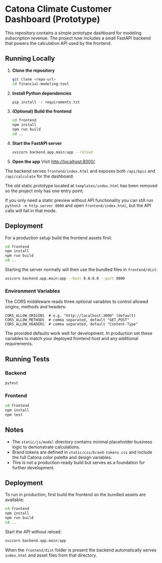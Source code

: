 # Catona Climate Customer Dashboard (Prototype)

This repository contains a simple prototype dashboard for modeling subscription revenue. The project now includes a small FastAPI backend that powers the calculation API used by the frontend.

## Running Locally

1. **Clone the repository**
   ```bash
   git clone <repo-url>
   cd financial-modeling-tool
   ```
2. **Install Python dependencies**
   ```bash
   pip install -r requirements.txt
   ```
3. **(Optional) Build the frontend**
   ```bash
   cd frontend
   npm install
   npm run build
   cd ..
   ```
4. **Start the FastAPI server**
   ```bash
   uvicorn backend.app.main:app --reload
   ```
5. **Open the app**
   Visit [http://localhost:8000/](http://localhost:8000/)

The backend serves `frontend/index.html` and exposes both `/api/kpis` and `/api/calculate` for the dashboard.

The old static prototype located at `templates/index.html` has been removed so the project only has one entry point.

If you only need a static preview without API functionality you can still run
`python3 -m http.server 8000` and open `frontend/index.html`, but the API calls
will fail in that mode.

## Deployment

For a production setup build the frontend assets first:

```bash
cd frontend
npm install
npm run build
cd ..
```

Starting the server normally will then use the bundled files in `frontend/dist`:

```bash
uvicorn backend.app.main:app --host 0.0.0.0 --port 8000
```


### Environment Variables

The CORS middleware reads three optional variables to control allowed origins,
methods and headers:

```
CORS_ALLOW_ORIGINS  # e.g. "http://localhost:3000" (default)
CORS_ALLOW_METHODS  # comma separated, default "GET,POST"
CORS_ALLOW_HEADERS  # comma separated, default "Content-Type"
```

The provided defaults work well for development. In production set these
variables to match your deployed frontend host and any additional requirements.

## Running Tests

### Backend

```bash
pytest
```

### Frontend

```bash
cd frontend
npm install
npm test
```

## Notes

- The `static/js/model` directory contains minimal placeholder business logic to demonstrate calculations.
- Brand tokens are defined in `static/css/brand-tokens.css` and include the full Catona color palette and design variables.
- This is not a production‑ready build but serves as a foundation for further development.

## Deployment

To run in production, first build the frontend so the bundled assets are available:

```bash
cd frontend
npm install
npm run build
cd ..
```

Start the API without reload:

```bash
uvicorn backend.app.main:app
```

When the `frontend/dist` folder is present the backend automatically serves `index.html` and asset files from that directory.
